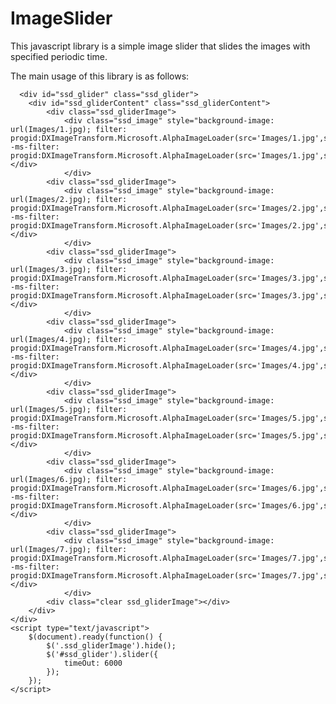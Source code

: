 ImageSlider
===========

This javascript library is a simple image slider that slides the images with specified periodic time.


The main usage of this library is as follows:

      <div id="ssd_glider" class="ssd_glider">
		<div id="ssd_gliderContent" class="ssd_gliderContent">
			<div class="ssd_gliderImage">
				<div class="ssd_image" style="background-image: url(Images/1.jpg); filter: progid:DXImageTransform.Microsoft.AlphaImageLoader(src='Images/1.jpg',sizingMethod='scale'); -ms-filter: progid:DXImageTransform.Microsoft.AlphaImageLoader(src='Images/1.jpg',sizingMethod='scale');"></div>
				</div>
			<div class="ssd_gliderImage">
				<div class="ssd_image" style="background-image: url(Images/2.jpg); filter: progid:DXImageTransform.Microsoft.AlphaImageLoader(src='Images/2.jpg',sizingMethod='scale'); -ms-filter: progid:DXImageTransform.Microsoft.AlphaImageLoader(src='Images/2.jpg',sizingMethod='scale');"></div>
				</div>
			<div class="ssd_gliderImage">
				<div class="ssd_image" style="background-image: url(Images/3.jpg); filter: progid:DXImageTransform.Microsoft.AlphaImageLoader(src='Images/3.jpg',sizingMethod='scale'); -ms-filter: progid:DXImageTransform.Microsoft.AlphaImageLoader(src='Images/3.jpg',sizingMethod='scale');"></div>
				</div>
			<div class="ssd_gliderImage">
				<div class="ssd_image" style="background-image: url(Images/4.jpg); filter: progid:DXImageTransform.Microsoft.AlphaImageLoader(src='Images/4.jpg',sizingMethod='scale'); -ms-filter: progid:DXImageTransform.Microsoft.AlphaImageLoader(src='Images/4.jpg',sizingMethod='scale');"></div>
				</div>
			<div class="ssd_gliderImage">
				<div class="ssd_image" style="background-image: url(Images/5.jpg); filter: progid:DXImageTransform.Microsoft.AlphaImageLoader(src='Images/5.jpg',sizingMethod='scale'); -ms-filter: progid:DXImageTransform.Microsoft.AlphaImageLoader(src='Images/5.jpg',sizingMethod='scale');"></div>
				</div>
			<div class="ssd_gliderImage">
				<div class="ssd_image" style="background-image: url(Images/6.jpg); filter: progid:DXImageTransform.Microsoft.AlphaImageLoader(src='Images/6.jpg',sizingMethod='scale'); -ms-filter: progid:DXImageTransform.Microsoft.AlphaImageLoader(src='Images/6.jpg',sizingMethod='scale');"></div>
				</div>
			<div class="ssd_gliderImage">
				<div class="ssd_image" style="background-image: url(Images/7.jpg); filter: progid:DXImageTransform.Microsoft.AlphaImageLoader(src='Images/7.jpg',sizingMethod='scale'); -ms-filter: progid:DXImageTransform.Microsoft.AlphaImageLoader(src='Images/7.jpg',sizingMethod='scale');"></div>
				</div>
			<div class="clear ssd_gliderImage"></div>
		</div>
	</div>
	<script type="text/javascript">
		$(document).ready(function() {
			$('.ssd_gliderImage').hide();
			$('#ssd_glider').slider({
				timeOut: 6000 
			});
		});
	</script>

